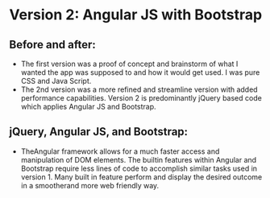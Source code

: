 # Version 2: Angular JS with Bootstrap

## Before and after:
 
* The first version was a proof of concept and brainstorm of what I wanted the app was supposed to and how it would get used. I was pure CSS and Java Script.
* The 2nd version was a more refined and streamline version with added performance capabilities. Version 2 is predominantly jQuery based code which applies Angular JS and Bootstrap.
 
## jQuery, Angular JS, and Bootstrap: 
 
* TheAngular framework allows for a much faster access and manipulation of DOM elements. The builtin features within Angular and Bootstrap require less lines of code to accomplish similar tasks used in version 1. Many built in feature perform and display the desired outcome in a smootherand more web friendly way.
